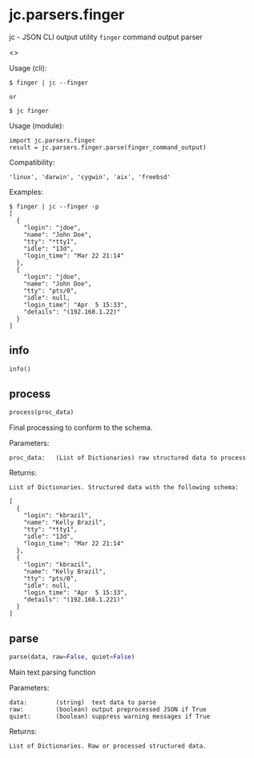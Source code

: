 
# jc.parsers.finger
jc - JSON CLI output utility `finger` command output parser

<<Short finger description and caveats>>

Usage (cli):

    $ finger | jc --finger

    or

    $ jc finger

Usage (module):

    import jc.parsers.finger
    result = jc.parsers.finger.parse(finger_command_output)

Compatibility:

    'linux', 'darwin', 'cygwin', 'aix', 'freebsd'

Examples:

    $ finger | jc --finger -p
    [
      {
        "login": "jdoe",
        "name": "John Doe",
        "tty": "*tty1",
        "idle": "13d",
        "login_time": "Mar 22 21:14"
      },
      {
        "login": "jdoe",
        "name": "John Doe",
        "tty": "pts/0",
        "idle": null,
        "login_time": "Apr  5 15:33",
        "details": "(192.168.1.22)"
      }
    ]


## info
```python
info()
```


## process
```python
process(proc_data)
```

Final processing to conform to the schema.

Parameters:

    proc_data:   (List of Dictionaries) raw structured data to process

Returns:

    List of Dictionaries. Structured data with the following schema:

    [
      {
        "login": "kbrazil",
        "name": "Kelly Brazil",
        "tty": "*tty1",
        "idle": "13d",
        "login_time": "Mar 22 21:14"
      },
      {
        "login": "kbrazil",
        "name": "Kelly Brazil",
        "tty": "pts/0",
        "idle": null,
        "login_time": "Apr  5 15:33",
        "details": "(192.168.1.221)"
      }
    ]


## parse
```python
parse(data, raw=False, quiet=False)
```

Main text parsing function

Parameters:

    data:        (string)  text data to parse
    raw:         (boolean) output preprocessed JSON if True
    quiet:       (boolean) suppress warning messages if True

Returns:

    List of Dictionaries. Raw or processed structured data.


